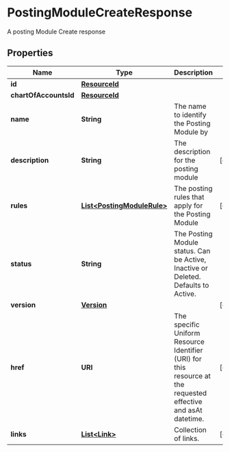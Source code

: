 

# PostingModuleCreateResponse

A posting Module Create response

## Properties

Name | Type | Description | Notes
------------ | ------------- | ------------- | -------------
**id** | [**ResourceId**](ResourceId.md) |  | 
**chartOfAccountsId** | [**ResourceId**](ResourceId.md) |  | 
**name** | **String** | The name to identify the Posting Module by | 
**description** | **String** | The description for the posting module |  [optional]
**rules** | [**List&lt;PostingModuleRule&gt;**](PostingModuleRule.md) | The posting rules that apply for the Posting Module |  [optional]
**status** | **String** | The Posting Module status. Can be Active, Inactive or Deleted. Defaults to Active. | 
**version** | [**Version**](Version.md) |  |  [optional]
**href** | **URI** | The specific Uniform Resource Identifier (URI) for this resource at the requested effective and asAt datetime. |  [optional]
**links** | [**List&lt;Link&gt;**](Link.md) | Collection of links. |  [optional]



